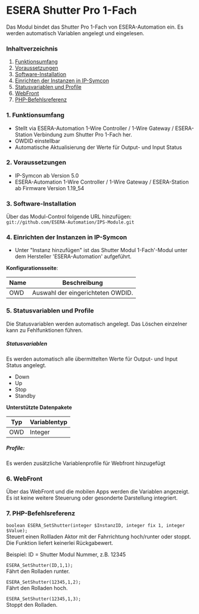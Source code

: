 # ESERA Shutter Pro 1-Fach
Das Modul bindet das Shutter Pro 1-Fach von ESERA-Automation ein. Es werden automatisch Variablen angelegt und eingelesen.

### Inhaltverzeichnis

1. [Funktionsumfang](#1-funktionsumfang)
2. [Voraussetzungen](#2-voraussetzungen)
3. [Software-Installation](#3-software-installation)
4. [Einrichten der Instanzen in IP-Symcon](#4-einrichten-der-instanzen-in-ip-symcon)
5. [Statusvariablen und Profile](#5-statusvariablen-und-profile)
6. [WebFront](#6-webfront)
7. [PHP-Befehlsreferenz](#7-php-befehlsreferenz)

### 1. Funktionsumfang

* Stellt via ESERA-Automation 1-Wire Controller / 1-Wire Gateway / ESERA-Station Verbindung zum Shutter Pro 1-Fach her.
* OWDID einstellbar
* Automatische Aktualisierung der Werte für Output- und Input Status

### 2. Voraussetzungen

- IP-Symcon ab Version 5.0
- ESERA-Automation 1-Wire Controller / 1-Wire Gateway / ESERA-Station ab Firmware Version 1.19_54


### 3. Software-Installation

Über das Modul-Control folgende URL hinzufügen:
`git://github.com/ESERA-Automation/IPS-Module.git`  

### 4. Einrichten der Instanzen in IP-Symcon

- Unter "Instanz hinzufügen" ist das Shutter Modul 1-Fach'-Modul unter dem Hersteller 'ESERA-Automation' aufgeführt.  

__Konfigurationsseite__:

Name | Beschreibung
---- | ---------------------------------
OWD  | Auswahl der eingerichteten OWDID.

### 5. Statusvariablen und Profile

Die Statusvariablen werden automatisch angelegt. Das Löschen einzelner kann zu Fehlfunktionen führen.

##### Statusvariablen

Es werden automatisch alle übermittelten Werte für Output- und Input Status angelegt.
- Down
- Up
- Stop
- Standby

__Unterstützte Datenpakete__

Typ       | Variablentyp
--------- | -------------
OWD       | Integer

##### Profile:

Es werden zusätzliche Variablenprofile für Webfront hinzugefügt

### 6. WebFront

Über das WebFront und die mobilen Apps werden die Variablen angezeigt. Es ist keine weitere Steuerung oder gesonderte Darstellung integriert.

### 7. PHP-Befehlsreferenz
`boolean ESERA_SetShutter(integer $InstanzID, integer fix 1, integer $Value);`  
Steuert einen Rollladen Aktor mit der Fahrrichtung hoch/runter oder stoppt.
Die Funktion liefert keinerlei Rückgabewert.  

Beispiel:
ID = Shutter Modul Nummer, z.B. 12345  

`ESERA_SetShutter(ID,1,1);`  
Fährt den Rolladen runter.

`ESERA_SetShutter(12345,1,2);`  
Fährt den Rolladen hoch.

`ESERA_SetShutter(12345,1,3);`  
Stoppt den Rolladen.
